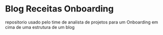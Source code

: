# Blog Receitas Onboarding
 repositorio usado pelo time de analista de projetos para um Onboarding em cima de uma estrutura de um blog
